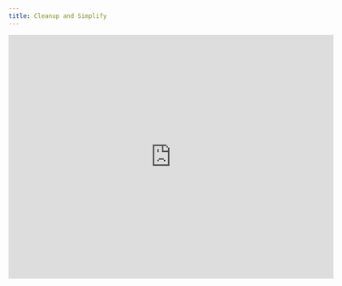 ```yaml
---
title: Cleanup and Simplify
---
```


<iframe width="640" height="480" src="https://www.youtube.com/embed/msE3diSPCo8?rel=0&amp;showinfo=0" frameborder="0" allowfullscreen></iframe>
